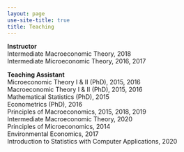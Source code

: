 ```yaml
---
layout: page
use-site-title: true
title: Teaching
---
```


**Instructor**  
Intermediate Macroeconomic Theory, 2018  
Intermediate Microeconomic Theory, 2016, 2017  

**Teaching Assistant**  
Microeconomic Theory I & II (PhD), 2015, 2016  
Macroeconomic Theory I & II (PhD), 2015, 2016  
Mathematical Statistics (PhD), 2015  
Econometrics (PhD), 2016  
Principles of Macroeconomics, 2015, 2018, 2019  
Intermediate Macroeconomic Theory, 2020    
Principles of Microeconomics, 2014  
Environmental Economics, 2017  
Introduction to Statistics with Computer Applications, 2020



